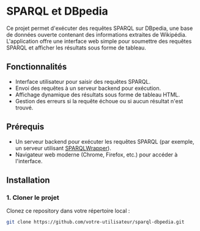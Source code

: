 # SPARQL et DBpedia

Ce projet permet d'exécuter des requêtes SPARQL sur DBpedia, une base de données ouverte contenant des informations extraites de Wikipédia. L'application offre une interface web simple pour soumettre des requêtes SPARQL et afficher les résultats sous forme de tableau.

## Fonctionnalités

- Interface utilisateur pour saisir des requêtes SPARQL.
- Envoi des requêtes à un serveur backend pour exécution.
- Affichage dynamique des résultats sous forme de tableau HTML.
- Gestion des erreurs si la requête échoue ou si aucun résultat n'est trouvé.

## Prérequis

- Un serveur backend pour exécuter les requêtes SPARQL (par exemple, un serveur utilisant [SPARQLWrapper](https://sparqlwrapper.readthedocs.io/en/latest/)).
- Navigateur web moderne (Chrome, Firefox, etc.) pour accéder à l'interface.

## Installation

### 1. Cloner le projet

Clonez ce repository dans votre répertoire local :

```bash
git clone https://github.com/votre-utilisateur/sparql-dbpedia.git
